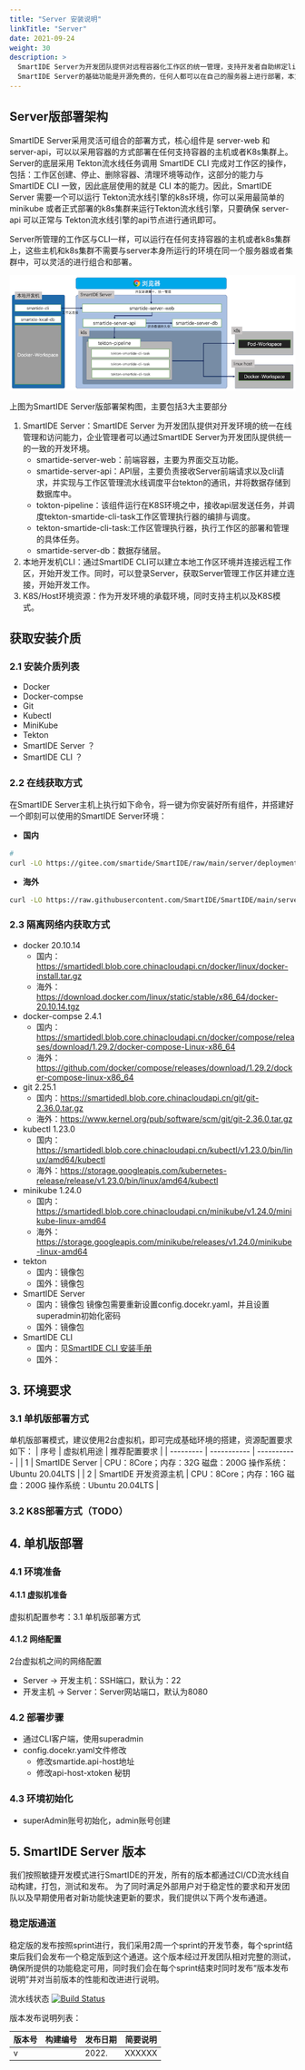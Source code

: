 ```yaml
---
title: "Server 安装说明"
linkTitle: "Server"
date: 2021-09-24
weight: 30
description: >
  SmartIDE Server为开发团队提供对远程容器化工作区的统一管理，支持开发者自助绑定linux主机或者k8s集群作为工作区运行资源，并通过输入Git代码库地址来一键启动远程容器化工作区。
  SmartIDE Server的基础功能是开源免费的，任何人都可以在自己的服务器上进行部署，本文档描述如何完成Server的部署过程。
---
```


## Server版部署架构

SmartIDE Server采用灵活可组合的部署方式，核心组件是 server-web 和 server-api，可以以采用容器的方式部署在任何支持容器的主机或者K8s集群上。Server的底层采用 Tekton流水线任务调用 SmartIDE CLI 完成对工作区的操作，包括：工作区创建、停止、删除容器、清理环境等动作，这部分的能力与 SmartIDE CLI 一致，因此底层使用的就是 CLI 本的能力。因此，SmartIDE Server 需要一个可以运行 Tekton流水线引擎的k8s环境，你可以采用最简单的 minikube 或者正式部署的k8s集群来运行Tekton流水线引擎，只要确保 server-api 可以正常与 Tekton流水线引擎的api节点进行通讯即可。

Server所管理的工作区与CLI一样，可以运行在任何支持容器的主机或者k8s集群上，这些主机和k8s集群不需要与server本身所运行的环境在同一个服务器或者集群中，可以灵活的进行组合和部署。

![](server-arch.png)

上图为SmartIDE Server版部署架构图，主要包括3大主要部分

1. SmartIDE Server：SmartIDE Server 为开发团队提供对开发环境的统一在线管理和访问能力，企业管理者可以通过SmartIDE Server为开发团队提供统一的一致的开发环境。
    - smartide-server-web：前端容器，主要为界面交互功能。
    - smartide-server-api：API层，主要负责接收Server前端请求以及cli请求，并实现与工作区管理流水线调度平台tekton的通讯，并将数据存储到数据库中。
    - tokton-pipeline：该组件运行在K8S环境之中，接收api层发送任务，并调度tekton-smartide-cli-task工作区管理执行器的编排与调度。
    - tekton-smartide-cli-task:工作区管理执行器，执行工作区的部署和管理的具体任务。
    - smartide-server-db：数据存储层。
2. 本地开发机CLI：通过SmartIDE CLI可以建立本地工作区环境并连接远程工作区，开始开发工作。同时，可以登录Server，获取Server管理工作区并建立连接，开始开发工作。
3. K8S/Host环境资源：作为开发环境的承载环境，同时支持主机以及K8S模式。

## 获取安装介质
### 2.1 安装介质列表
- Docker
- Docker-compse
- Git
- Kubectl
- MiniKube
- Tekton
- SmartIDE Server ？
- SmartIDE CLI ？

### 2.2 在线获取方式
在SmartIDE Server主机上执行如下命令，将一键为你安装好所有组件，并搭建好一个即刻可以使用的SmartIDE Server环境：
- **国内**
```bash
# 
curl -LO https://gitee.com/smartide/SmartIDE/raw/main/server/deployment/offline/deployment_cn.sh | bash
```
- **海外**
```bash
curl -LO https://raw.githubusercontent.com/SmartIDE/SmartIDE/main/server/deployment/offline/deployment.sh | bash
```

### 2.3 隔离网络内获取方式
- docker 20.10.14
  - 国内：https://smartidedl.blob.core.chinacloudapi.cn/docker/linux/docker-install.tar.gz
  - 海外：https://download.docker.com/linux/static/stable/x86_64/docker-20.10.14.tgz
- docker-compse 2.4.1
  - 国内：https://smartidedl.blob.core.chinacloudapi.cn/docker/compose/releases/download/1.29.2/docker-compose-Linux-x86_64
  - 海外：https://github.com/docker/compose/releases/download/1.29.2/docker-compose-linux-x86_64
- git 2.25.1
  - 国内：https://smartidedl.blob.core.chinacloudapi.cn/git/git-2.36.0.tar.gz
  - 海外：https://www.kernel.org/pub/software/scm/git/git-2.36.0.tar.gz
- kubectl 1.23.0
  - 国内：https://smartidedl.blob.core.chinacloudapi.cn/kubectl/v1.23.0/bin/linux/amd64/kubectl
  - 海外：https://storage.googleapis.com/kubernetes-release/release/v1.23.0/bin/linux/amd64/kubectl
- minikube 1.24.0
  - 国内：https://smartidedl.blob.core.chinacloudapi.cn/minikube/v1.24.0/minikube-linux-amd64
  - 海外：https://storage.googleapis.com/minikube/releases/v1.24.0/minikube-linux-amd64
- tekton
  - 国内：镜像包
  - 国外：镜像包
- SmartIDE Server
  - 国内：镜像包  镜像包需要重新设置config.docekr.yaml，并且设置superadmin初始化密码
  - 国外：镜像包
- SmartIDE CLI
  - 国内：见[SmartIDE CLI 安装手册]()
  - 国外：

## 3. 环境要求
### 3.1 单机版部署方式
单机版部署模式，建议使用2台虚拟机，即可完成基础环境的搭建，资源配置要求如下：
| 序号      | 虚拟机用途         | 推荐配置要求         |
| --------- | ----------- | ----------- |
| 1 | SmartIDE Server | CPU：8Core；内存：32G  磁盘：200G 操作系统：Ubuntu 20.04LTS |
| 2 | SmartIDE 开发资源主机 | CPU：8Core；内存：16G  磁盘：200G 操作系统：Ubuntu 20.04LTS |
### 3.2 K8S部署方式（TODO）
## 4. 单机版部署
### 4.1 环境准备
#### 4.1.1 虚拟机准备
虚拟机配置参考：3.1 单机版部署方式
#### 4.1.2 网络配置
2台虚拟机之间的网络配置
- Server -> 开发主机：SSH端口，默认为：22
- 开发主机 -> Server：Server网站端口，默认为8080
### 4.2 部署步骤
- 通过CLI客户端，使用superadmin
- config.docekr.yaml文件修改
  - 修改smartide.api-host地址
  - 修改api-host-xtoken 秘钥
### 4.3 环境初始化
- superAdmin账号初始化，admin账号创建

## 5. SmartIDE Server 版本

我们按照敏捷开发模式进行SmartIDE的开发，所有的版本都通过CI/CD流水线自动构建，打包，测试和发布。
为了同时满足外部用户对于稳定性的要求和开发团队以及早期使用者对新功能快速更新的要求，我们提供以下两个发布通道。

### 稳定版通道

稳定版的发布按照sprint进行，我们采用2周一个sprint的开发节奏，每个sprint结束后我们会发布一个稳定版到这个通道。这个版本经过开发团队相对完整的测试，确保所提供的功能稳定可用，同时我们会在每个sprint结束时同时发布“版本发布说明”并对当前版本的性能和改进进行说明。

流水线状态 
[![Build Status](https://dev.azure.com/leansoftx/smartide/_apis/build/status/smartide-server?branchName=release/release-11)](https://dev.azure.com/leansoftx/smartide/_build/latest?definitionId=74&branchName=release/release-11)

版本发布说明列表：

| 版本号      | 构建编号 | 发布日期      |   简要说明   |
| ----------- | ----------- | ----------- | ----------- |
| v     |  | 2022. | XXXXXX  |



